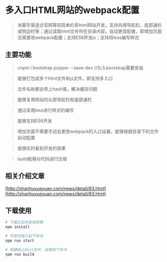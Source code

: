 # 多入口HTML网站的webpack配置

> 本脚手架适合官网等较简单的多html网站开发，支持共用导航栏、底部通栏或侧边栏等；通过读取html文件所在目录内容，自动更改配置，即增加页面无需更改webpack配置；支持ES6开发js；支持将less编写样式

## 主要功能

> cnpm i bootstrap popper --save-dev  //引入bootstrap需要安装

> 能够打包成多个html文件和js文件，即支持多入口

> 文件名称都会带上hash值，解决缓存问题

> 能够复用网站的头部导航栏和底部通栏

> 通过采用less进行样式的编写

> 能够支持ES6开发

> 增加页面不需要手动去更改webpack的入口设置，能够根据目录下的文件自动配置

> 能够实时看到开发的效果

> build能够对代码进行压缩

## 相关介绍文章
[http://shanhuxueyuan.com/news/detail/83.html](http://shanhuxueyuan.com/news/detail/83.html)

## 下载使用

``` bash
# 下载之后先安装依赖
npm install

# 开发时输入如下命令
npm run start

# 构建线上dist文件，采取如下命令
npm run build

```


